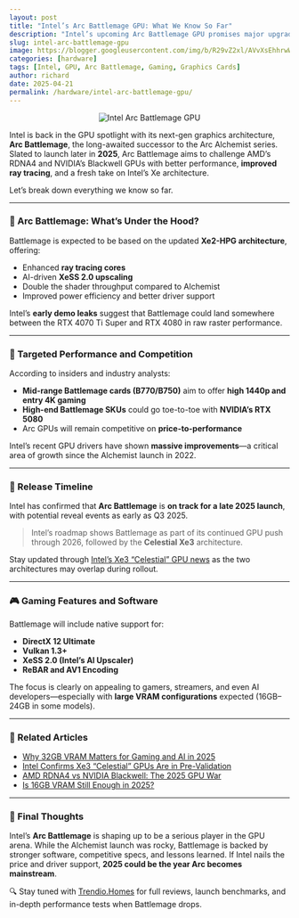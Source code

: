 ```yaml
---
layout: post
title: "Intel’s Arc Battlemage GPU: What We Know So Far"
description: "Intel’s upcoming Arc Battlemage GPU promises major upgrades in performance, architecture, and ray tracing. Here’s everything we know so far in 2025."
slug: intel-arc-battlemage-gpu
image: https://blogger.googleusercontent.com/img/b/R29vZ2xl/AVvXsEhhrwW2G-dPvL94iQF5qrgR7HGrmzSVY0J3ubwA7h8sQMrVDwlqjD5xNCJYJPbvgVsYgNxbuWebNmcgZ2HoVcSstrPBAte3npiQPCIEYR08VG20VVJSSATDp53_XVqrHC9r-jebADkgnQNpH2CBqf61gFB1ZfBJMZ0KxPOROb-DsUSByhWI_Qh66sFXeOs/s1920/intel-arc-battlemage-gpu.jpg
categories: [hardware]
tags: [Intel, GPU, Arc Battlemage, Gaming, Graphics Cards]
author: richard
date: 2025-04-21
permalink: /hardware/intel-arc-battlemage-gpu/
---
```


<div style="text-align: center;">
  <img src="https://blogger.googleusercontent.com/img/b/R29vZ2xl/AVvXsEhhrwW2G-dPvL94iQF5qrgR7HGrmzSVY0J3ubwA7h8sQMrVDwlqjD5xNCJYJPbvgVsYgNxbuWebNmcgZ2HoVcSstrPBAte3npiQPCIEYR08VG20VVJSSATDp53_XVqrHC9r-jebADkgnQNpH2CBqf61gFB1ZfBJMZ0KxPOROb-DsUSByhWI_Qh66sFXeOs/s1920/intel-arc-battlemage-gpu.jpg" alt="Intel Arc Battlemage GPU">
</div>

Intel is back in the GPU spotlight with its next-gen graphics architecture, **Arc Battlemage**, the long-awaited successor to the Arc Alchemist series. Slated to launch later in **2025**, Arc Battlemage aims to challenge AMD’s RDNA4 and NVIDIA’s Blackwell GPUs with better performance, **improved ray tracing**, and a fresh take on Intel’s Xe architecture.

Let’s break down everything we know so far.

---

### 🧠 Arc Battlemage: What’s Under the Hood?

Battlemage is expected to be based on the updated **Xe2-HPG architecture**, offering:

- Enhanced **ray tracing cores**
- AI-driven **XeSS 2.0 upscaling**
- Double the shader throughput compared to Alchemist
- Improved power efficiency and better driver support

Intel’s **early demo leaks** suggest that Battlemage could land somewhere between the RTX 4070 Ti Super and RTX 4080 in raw raster performance.

---

### 🚀 Targeted Performance and Competition

According to insiders and industry analysts:

- **Mid-range Battlemage cards (B770/B750)** aim to offer **high 1440p and entry 4K gaming**
- **High-end Battlemage SKUs** could go toe-to-toe with **NVIDIA’s RTX 5080**
- Arc GPUs will remain competitive on **price-to-performance**

Intel’s recent GPU drivers have shown **massive improvements**—a critical area of growth since the Alchemist launch in 2022.

---

### 📅 Release Timeline

Intel has confirmed that **Arc Battlemage** is **on track for a late 2025 launch**, with potential reveal events as early as Q3 2025.

> Intel’s roadmap shows Battlemage as part of its continued GPU push through 2026, followed by the **Celestial Xe3** architecture.

Stay updated through [Intel’s Xe3 “Celestial” GPU news](/hardware/intel-xe3-celestial-gpus-prevalidation/) as the two architectures may overlap during rollout.

---

### 🎮 Gaming Features and Software

Battlemage will include native support for:

- **DirectX 12 Ultimate**
- **Vulkan 1.3+**
- **XeSS 2.0 (Intel’s AI Upscaler)**
- **ReBAR and AV1 Encoding**

The focus is clearly on appealing to gamers, streamers, and even AI developers—especially with **large VRAM configurations** expected (16GB–24GB in some models).

---

### 🔗 Related Articles

- [Why 32GB VRAM Matters for Gaming and AI in 2025](/hardware/why-32gb-vram-matters/)
- [Intel Confirms Xe3 “Celestial” GPUs Are in Pre-Validation](/hardware/intel-xe3-celestial-gpus-prevalidation/)
- [AMD RDNA4 vs NVIDIA Blackwell: The 2025 GPU War](/hardware/amd-vs-nvidia-2025/)
- [Is 16GB VRAM Still Enough in 2025?](/hardware/is-16gb-vram-enough-2025/)

---

### 📌 Final Thoughts

Intel’s **Arc Battlemage** is shaping up to be a serious player in the GPU arena. While the Alchemist launch was rocky, Battlemage is backed by stronger software, competitive specs, and lessons learned. If Intel nails the price and driver support, **2025 could be the year Arc becomes mainstream**.

🔍 Stay tuned with [Trendio.Homes](https://www.trendio.homes/) for full reviews, launch benchmarks, and in-depth performance tests when Battlemage drops.

